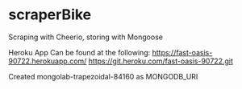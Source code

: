 # scraperBike
Scraping with Cheerio, storing with Mongoose

Heroku App Can be found at the following:
https://fast-oasis-90722.herokuapp.com/ https://git.heroku.com/fast-oasis-90722.git

Created mongolab-trapezoidal-84160 as MONGODB_URI
